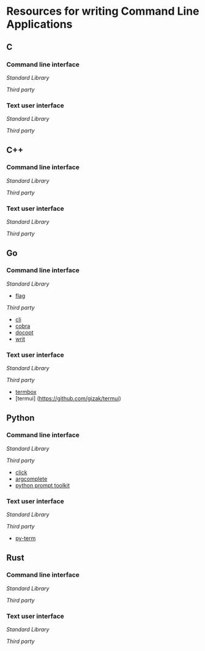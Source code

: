 # Resources for writing Command Line Applications

## C


### Command line interface

*Standard Library*

*Third party*


### Text user interface

*Standard Library*

*Third party*

## C++

### Command line interface

*Standard Library*

*Third party*

### Text user interface

*Standard Library*

*Third party*


## Go

### Command line interface

*Standard Library*

- [flag](https://golang.org/pkg/flag/)

*Third party*

- [cli](https://github.com/codegangsta/cli)
- [cobra](https://github.com/spf13/cobra)
- [docopt](https://github.com/docopt/docopt.go)
- [writ](https://github.com/bobziuchkovski/writ)

### Text user interface

*Standard Library*

*Third party*

- [termbox](github.com/nsf/termbox-go)
- [termui] (https://github.com/gizak/termui)

## Python

### Command line interface

*Standard Library*

*Third party*

- [click](click.pocoo.org/5/)
- [argcomplete](https://pypi.python.org/pypi/argcomplete)
- [python prompt toolkit](http://python-prompt-toolkit.readthedocs.org/en/stable/)


### Text user interface

*Standard Library*

*Third party*

- [py-term](https://github.com/gravmatt/py-term)


## Rust


### Command line interface

*Standard Library*

*Third party*

### Text user interface

*Standard Library*

*Third party*
